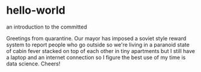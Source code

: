 # hello-world
an introduction to the committed

Greetings from quarantine.  Our mayor has imposed a soviet style reward system to report people who go outside so we're living in a paranoid state of cabin fever stacked on top of each other in tiny apartments but I still have a laptop and an internet connection so I figure the best use of my time is data science.  Cheers!
